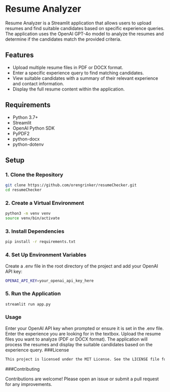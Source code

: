 # Resume Analyzer

Resume Analyzer is a Streamlit application that allows users to upload resumes and find suitable candidates based on specific experience queries. The application uses the OpenAI GPT-4o model to analyze the resumes and determine if the candidates match the provided criteria.

## Features

- Upload multiple resume files in PDF or DOCX format.
- Enter a specific experience query to find matching candidates.
- View suitable candidates with a summary of their relevant experience and contact information.
- Display the full resume content within the application.

## Requirements

- Python 3.7+
- Streamlit
- OpenAI Python SDK
- PyPDF2
- python-docx
- python-dotenv

## Setup

### 1. Clone the Repository

```bash
git clone https://github.com/orengrinker/resumeChecker.git
cd resumeChecker
```
### 2. Create a Virtual Environment
```bash
python3 -m venv venv
source venv/bin/activate
```
### 3. Install Dependencies
```bash
pip install -r requirements.txt
```
### 4. Set Up Environment Variables
Create a .env file in the root directory of the project and add your OpenAI API key:
```bash
OPENAI_API_KEY=your_openai_api_key_here
```
### 5. Run the Application
```bash
streamlit run app.py
```

### Usage

Enter your OpenAI API key when prompted or ensure it is set in the .env file.
Enter the experience you are looking for in the textbox.
Upload the resume files you want to analyze (PDF or DOCX format).
The application will process the resumes and display the suitable candidates based on the experience query.
###License
```bash
This project is licensed under the MIT License. See the LICENSE file for details.
```
###Contributing

Contributions are welcome! Please open an issue or submit a pull request for any improvements.

